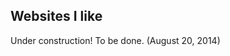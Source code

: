 ## Websites I like

<div class="alert alert-danger" role="alert">Under construction! To be done. (August 20, 2014)</div>